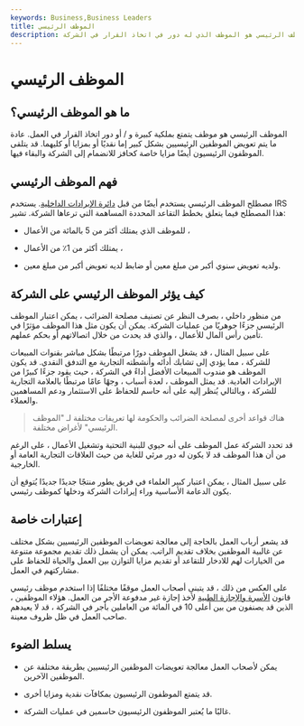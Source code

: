```yaml
---
keywords: Business,Business Leaders
title: الموظف الرئيسي
description: الموظف الرئيسي هو الموظف الذي له دور في اتخاذ القرار في الشركة.
---
```


# الموظف الرئيسي
## ما هو الموظف الرئيسي؟

الموظف الرئيسي هو موظف يتمتع بملكية كبيرة و / أو دور اتخاذ القرار في العمل. عادة ما يتم تعويض الموظفين الرئيسيين بشكل كبير إما نقديًا أو بمزايا أو كليهما. قد يتلقى الموظفون الرئيسيون أيضًا مزايا خاصة كحافز للانضمام إلى الشركة والبقاء فيها.

## فهم الموظف الرئيسي

مصطلح الموظف الرئيسي يستخدم أيضًا من قبل [دائرة الإيرادات الداخلية](/irs). يستخدم IRS هذا المصطلح فيما يتعلق بخطط التقاعد المحددة المساهمة التي ترعاها الشركة. تشير:

- للموظف الذي يمتلك أكثر من 5 بالمائة من الأعمال ،

- يمتلك أكثر من 1٪ من الأعمال ،

- ولديه تعويض سنوي أكبر من مبلغ معين أو ضابط لديه تعويض أكبر من مبلغ معين.

## كيف يؤثر الموظف الرئيسي على الشركة

من منظور داخلي ، بصرف النظر عن تصنيف مصلحة الضرائب ، يمكن اعتبار الموظف الرئيسي جزءًا جوهريًا من عمليات الشركة. يمكن أن يكون مثل هذا الموظف مؤثرًا في تأمين رأس المال للأعمال ، والذي قد يحدث من خلال اتصالاتهم أو بحكم عملهم.

على سبيل المثال ، قد يشغل الموظف دورًا مرتبطًا بشكل مباشر بقنوات المبيعات للشركة ، مما يؤدي إلى تشابك أدائه وأنشطته التجارية مع التدفق النقدي. قد يكون الموظف هو مندوب المبيعات الأفضل أداءً في الشركة ، حيث يقود جزءًا كبيرًا من الإيرادات العادية. قد يمثل الموظف ، لعدة أسباب ، وجهًا عامًا مرتبطًا بالعلامة التجارية للشركة ، وبالتالي يُنظر إليه على أنه حاسم للحفاظ على الاستثمار ودعم المساهمين والعملاء.

> هناك قواعد أخرى لمصلحة الضرائب والحكومة لها تعريفات مختلفة لـ "الموظف الرئيسي" لأغراض مختلفة.

>

قد تحدد الشركة عمل الموظف على أنه حيوي للبنية التحتية وتشغيل الأعمال ، على الرغم من أن هذا الموظف قد لا يكون له دور مرئي للغاية من حيث العلاقات التجارية العامة أو الخارجية.

على سبيل المثال ، يمكن اعتبار كبير العلماء في فريق يطور منتجًا جديدًا جديدًا يُتوقع أن يكون الدعامة الأساسية وراء إيرادات الشركة ودخلها كموظف رئيسي.

## إعتبارات خاصة

قد يشعر أرباب العمل بالحاجة إلى معالجة تعويضات الموظفين الرئيسيين بشكل مختلف عن غالبية الموظفين بخلاف تقديم الراتب. يمكن أن يشمل ذلك تقديم مجموعة متنوعة من الخيارات لهم للادخار للتقاعد أو تقديم مزايا التوازن بين العمل والحياة للحفاظ على مشاركتهم في العمل.

على العكس من ذلك ، قد يتبنى أصحاب العمل موقفًا مختلفًا إذا استخدم موظف رئيسي قانون [الأسرة والإجازة الطبية](/family-and-medical-leave-act) لأخذ إجازة غير مدفوعة الأجر من العمل. هؤلاء الموظفين ، الذين قد يصنفون من بين أعلى 10 في المائة من العاملين بأجر في الشركة ، قد لا يعيدهم صاحب العمل في ظل ظروف معينة.

## يسلط الضوء

- يمكن لأصحاب العمل معالجة تعويضات الموظفين الرئيسيين بطريقة مختلفة عن الموظفين الآخرين.

- قد يتمتع الموظفون الرئيسيون بمكافآت نقدية ومزايا أخرى.

- غالبًا ما يُعتبر الموظفون الرئيسيون حاسمين في عمليات الشركة.

